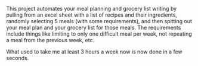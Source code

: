 This project automates your meal planning and grocery list writing by pulling from an excel sheet with a list of recipes and their ingredients, randomly selecting 5 meals (with some requirements), and then spitting out your meal plan and your grocery list for those meals. The requirements include things like limiting to only one difficult meal per week, not repeating a meal from the previous week, etc.

What used to take me at least 3 hours a week now is now done in a few seconds.
